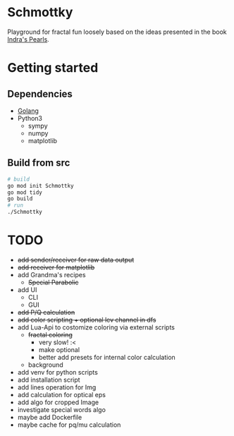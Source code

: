 # Schmottky
Playground for fractal fun loosely based on the ideas presented in the book [Indra's Pearls](https://en.wikipedia.org/wiki/Indra%27s_Pearls_(book)).

# Getting started
## Dependencies
* [Golang](https://go.dev/doc/install)
* Python3
     * sympy
     * numpy
     * matplotlib
## Build from src

```bash
# build
go mod init Schmottky
go mod tidy
go build
# run
./Schmottky
```

# TODO
* ~~add sender/receiver for raw data output~~
* ~~add receiver for matplotlib~~
* add Grandma's recipes
    * ~~Special Parabolic~~
* add UI
    * CLI
    * GUI
* ~~add P/Q calculation~~
* ~~add color scripting + optional lev channel in dfs~~
* add Lua-Api to costomize coloring via external scripts
    * ~~fractal coloring~~
        * very slow! :<
        * make optional
        * better add presets for internal color calculation
    * background
* add venv for python scripts
* add installation script
* add lines operation for Img
* add calculation for optical eps
* add algo for cropped Image
* investigate special words algo
* maybe add Dockerfile
* maybe cache for pq/mu calculation
